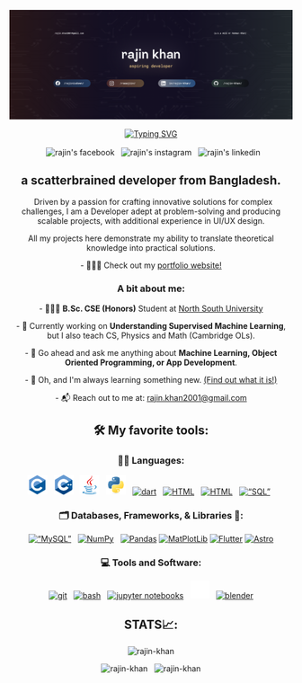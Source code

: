 ![Profile banner](rajinbanner.png)

<div align="center">

[![Typing SVG](https://readme-typing-svg.herokuapp.com?font=Fira+Code&weight=700&size=25&pause=1000&color=F7BC80&center=true&vCenter=true&width=435&lines=%3C+hi%2C+i'm+rajin+khan+%3E)](https://git.io/typing-svg)

</div>

<p align="center">
    &nbsp;
    <a href="https://www.facebook.com/rajinisdown/" target="_blank"></a><img align="center" src="https://raw.githubusercontent.com/rahuldkjain/github-profile-readme-generator/master/src/images/icons/Social/facebook.svg" alt="rajin's facebook" height="30" width="40"/>
    &nbsp;
    <a href="https://www.instagram.com/raaajiin/" target="_blank"></a><img align="center" src="https://raw.githubusercontent.com/rahuldkjain/github-profile-readme-generator/master/src/images/icons/Social/instagram.svg" alt="rajin's instagram" height="30" width="40"/>
    &nbsp;
    <a href="https://www.linkedin.com/in/rajin-khan/" target="_blank"></a><img align="center" src="https://raw.githubusercontent.com/rahuldkjain/github-profile-readme-generator/master/src/images/icons/Social/linked-in-alt.svg" alt="rajin's linkedin" height="30" width="40"/>
</p>

<h2 align="center">
    a scatterbrained developer from Bangladesh.
</h2>

<p align="center">
    &nbsp;
    Driven by a passion for crafting innovative solutions for complex challenges, I am a Developer adept at problem-solving and producing scalable projects, with additional experience in UI/UX design.
</p>
<p align="center">
    All my projects here demonstrate my ability to translate theoretical knowledge into practical solutions.
</p>

<p align="center">
    - 🧑🏻‍💻 Check out my <a href="https://rajinkhan.com/" target="_blank" rel="noreferrer">portfolio website!</a>
</p>

<h3 align="center"> A bit about me: </h3>

<p align="center">
    - 🧑🏻‍🎓 <strong>B.Sc. CSE (Honors)</strong> Student at <a href="https://www.northsouth.edu" target="_blank" rel="noreferrer">North South University</a>
</p>
<p align="center">
    - 🌃 Currently working on <strong>Understanding Supervised Machine Learning</strong>, but I also teach CS, Physics and Math (Cambridge OLs).
</p>
<p align="center">
    - 💬 Go ahead and ask me anything about <strong>Machine Learning, Object Oriented Programming, or App Development</strong>.
</p>
<p align="center">
    - 🌱 Oh, and I'm always learning something new. <a href="https://github.com/rajin-khan/FSL" target="_blank" rel="noreferrer">(Find out what it is!)</a>
</p>
<p align="center">
    - 📬 Reach out to me at: <a href="mailto:rajin.khan2001gmail.com" target="_blank" rel="noreferrer">rajin.khan2001@gmail.com</a>
</p>

<h2 align="center"> 🛠️ My favorite tools: </h2>

<h3 align="center"> 👨‍💻 Languages: </h3>

<p align="center">
    <a href="https://en.wikipedia.org/wiki/C_(programming_language)" target="_blank" rel="noreferrer"> <img src="https://raw.githubusercontent.com/devicons/devicon/master/icons/c/c-original.svg" alt="c" height="35"/></a>
    &nbsp;
    <a href="https://en.wikipedia.org/wiki/C%2B%2B" target="_blank" rel="noreferrer"> <img src="https://raw.githubusercontent.com/devicons/devicon/master/icons/cplusplus/cplusplus-original.svg" alt="cplusplus" height="35"/></a>
    &nbsp;
    <a href="https://www.java.com" target="_blank" rel="noreferrer"> <img src="https://raw.githubusercontent.com/devicons/devicon/master/icons/java/java-original.svg" alt="java" height="35"/></a>
    &nbsp;
    <a href="https://www.python.org" target="_blank" rel="noreferrer"> <img src="https://raw.githubusercontent.com/devicons/devicon/master/icons/python/python-original.svg" alt="python" height="35"/></a>
    &nbsp;
    <a href="https://dart.dev/" target="_blank" rel="noreferrer"> <img src="https://upload.wikimedia.org/wikipedia/commons/thumb/a/a2/Dart_programming_language_logo_icon.svg/2048px-Dart_programming_language_logo_icon.svg.png"         alt="dart" height="32"/></a>
    &nbsp;
    <a href="https://en.wikipedia.org/wiki/HTML" target="_blank" rel="noreferrer"> <img src="https://cdn.pixabay.com/photo/2017/08/05/11/16/logo-2582748_1280.png" alt="HTML" height="35"/></a>
    &nbsp;
    <a href="https://en.wikipedia.org/wiki/CSS" target="_blank" rel="noreferrer"> <img src="https://cdn.pixabay.com/photo/2017/08/05/11/16/logo-2582747_1280.png" alt="HTML" height="35"/></a>
    &nbsp;
    <a href="https://en.wikipedia.org/wiki/SQL" target="_blank" rel="noreferrer"> <img src="https://i.imgur.com/40pR413.png" alt=“SQL” height="35"/></a>
    &nbsp;
</p>

<h3 align="center"> 🗂 Databases, Frameworks, & Libraries 📱: </h3>

<p align="center">
    <a href="https://www.mysql.com/" target="_blank" rel="noreferrer"> <img src="https://upload.wikimedia.org/wikipedia/labs/8/8e/Mysql_logo.png" alt=“MySQL” height="35"/></a>
    &nbsp;
    <a href="https://numpy.org/" target="_blank" rel="noreferrer"> <img src="https://i.pinimg.com/originals/b1/e8/44/b1e8445e6096877bf32af7cae6aba731.png" alt="NumPy" height="35"/></a>
    &nbsp;
    <a href="https://pandas.pydata.org/" target="_blank" rel="noreferrer"> <img src="https://pandas.pydata.org/static/img/pandas_white.svg" alt="Pandas" height="36"/></a>
    <a href="https://matplotlib.org/" target="_blank" rel="noreferrer"> <img src="https://matplotlib.org/stable/_static/logo_dark.svg" alt="MatPlotLib" height="30"/></a>
    <a href="https://flutter.dev/" target="_blank" rel="noreferrer"> <img src="https://storage.googleapis.com/cms-storage-bucket/6e19fee6b47b36ca613f.png" alt="Flutter" height="30"/></a>
    <a href="https://astro.build/" target="_blank" rel="noreferrer"> <img src="https://astro.build/assets/press/astro-logo-light-gradient.svg" alt="Astro" height="30"/></a>
</p>

<h3 align="center"> 💻 Tools and Software: </h3>

<p align="center">
    <a href="https://git-scm.com/" target="_blank" rel="noreferrer"> <img src="https://www.vectorlogo.zone/logos/git-scm/git-scm-icon.svg" alt="git" height="34"/></a>
    &nbsp;
    <a href="https://www.gnu.org/software/bash/" target="_blank" rel="noreferrer"> <img src="https://bashlogo.com/img/symbol/png/full_colored_light.png" alt="bash" height="35"/></a>
    &nbsp;
    <a href="https://jupyter.org/" target="_blank" rel="noreferrer"> <img src="https://upload.wikimedia.org/wikipedia/commons/thumb/3/38/Jupyter_logo.svg/1200px-Jupyter_logo.svg.png" alt="jupyter notebooks" height="35"/></a>
    &nbsp;
    <a href="https://www.zsh.org" target="_blank" rel="noreferrer"> <img src="https://raw.githubusercontent.com/Zsh-art/logo/main/png/white_vertical_icon.png" alt="zsh" height="32"/></a>
    &nbsp;
    <a href="https://www.blender.org/" target="_blank" rel="noreferrer"> <img src="https://upload.wikimedia.org/wikipedia/commons/thumb/0/0c/Blender_logo_no_text.svg/512px-Blender_logo_no_text.svg.png?20210507122249" alt="blender" height="34"/></a>
</p>

<h2 align="center"> STATS📈: </h2>

<div width="100%" align="center">
    <p>
        <a align="center"><img width="30%" src="https://github-readme-stats.vercel.app/api/top-langs/?username=rajin-khan&layout=donut-vertical&theme=omni&locale=en" alt="rajin-khan"/>
        </a>
        <p></p>
        <a align="left">
        <img width="40%" src="https://github-readme-streak-stats.herokuapp.com/?user=rajin-khan&theme=omni&locale=en" alt="rajin-khan"/>
        </a>
        &nbsp;
        <a align="right">
        <img width="38%" src="https://github-readme-stats.vercel.app/api?username=rajin-khan&show_icons=true&theme=omni" alt="rajin-khan" />
        </a>
    </p>
</div>
